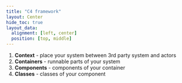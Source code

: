 ```yaml
---
title: "C4 framework"
layout: Center
hide_toc: true
layout_data:
  alignment: [left, center]
  position: [top, middle]
---
```


1. **Context** - place your system between 3rd party system and actors
2. **Containers** - runnable parts of your system
3. **Components** - components of your container
4. **Classes** - classes of your component
